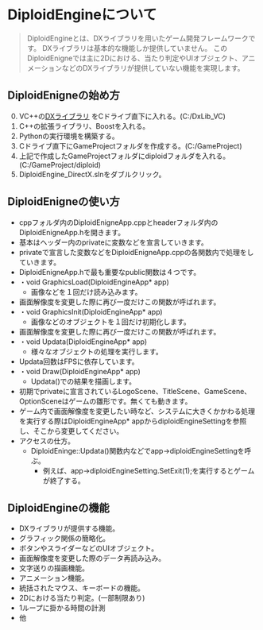 # DiploidEngineについて
>DiploidEngineとは、DXライブラリを用いたゲーム開発フレームワークです。
>DXライブラリは基本的な機能しか提供していません。
>このDiploidEnigneでは主に2Dにおける、当たり判定やUIオブジェクト、アニメーションなどのDXライブラリが提供していない機能を実現します。

## DiploidEnigneの始め方
0. VC++の[DXライブラリ](https://dxlib.xsrv.jp/index.html) をCドライブ直下に入れる。(C:/DxLib_VC)
1. C++の拡張ライブラリ、Boostを入れる。
2. Pythonの実行環境を構築する。
3. Cドライブ直下にGameProjectフォルダを作成する。(C:/GameProject)
4. 上記で作成したGameProjectフォルダにdiploidフォルダを入れる。(C:/GameProject/diploid)
5. DiploidEngine_DirectX.slnをダブルクリック。

## DiploidEnigneの使い方
- cppフォルダ内のDiploidEnigneApp.cppとheaderフォルダ内のDiploidEnigneApp.hを開きます。
- 基本はヘッダー内のprivateに変数などを宣言していきます。
- privateで宣言した変数などをDiploidEnigneApp.cppの各関数内で処理をしていきます。
- DiploidEnigneApp.hで最も重要なpublic関数は４つです。
- ・void GraphicsLoad(DiploidEngineApp* app)
  - 画像などを１回だけ読み込みます。
- 画面解像度を変更した際に再び一度だけこの関数が呼ばれます。
- ・void GraphicsInit(DiploidEngineApp* app)
  - 画像などのオブジェクトを１回だけ初期化します。
- 画面解像度を変更した際に再び一度だけこの関数が呼ばれます。
- ・void Updata(DiploidEngineApp* app)
   - 様々なオブジェクトの処理を実行します。
- Updata回数はFPSに依存しています。
- ・void Draw(DiploidEngineApp* app)
  - Updata()での結果を描画します。
- 初期でprivateに宣言されているLogoScene、TitleScene、GameScene、OptionSceneはゲームの雛形です。無くても動きます。
- ゲーム内で画面解像度を変更したい時など、システムに大きくかかわる処理を実行する際はDiploidEngineApp* appからdiploidEngineSettingを参照し、そこから変更してください。
- アクセスの仕方。
  - DiploidEninge::Updata()関数内などでapp->diploidEngineSettingを呼ぶ。
    - 例えば、app->diploidEngineSetting.SetExit(1);を実行するとゲームが終了する。

## DiploidEngineの機能
- DXライブラリが提供する機能。
- グラフィック関係の簡略化。
- ボタンやスライダーなどのUIオブジェクト。
- 画面解像度を変更した際のデータ再読み込み。
- 文字送りの描画機能。
- アニメーション機能。
- 統括されたマウス、キーボードの機能。
- 2Dにおける当たり判定。(一部制限あり)
- 1ループに掛かる時間の計測
- 他
